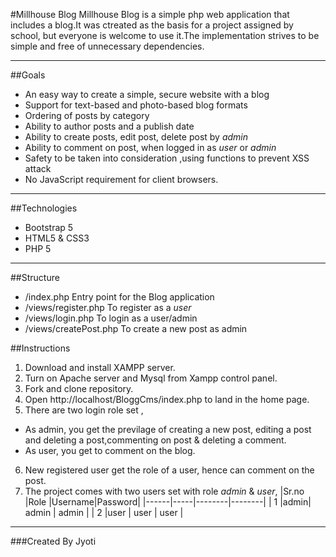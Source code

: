#Millhouse Blog
Millhouse Blog is a simple php web application that includes a blog.It was ctreated as the basis for a project assigned by school, but everyone is welcome to use it.The implementation strives to be simple and free of unnecessary dependencies.

***

##Goals
* An easy way to create a simple, secure website with a blog
* Support for text-based and photo-based blog formats
* Ordering of posts by category
* Ability to author posts and a publish date
* Ability to create posts, edit post, delete post by _admin_
* Ability to comment on post, when logged in as _user_ or _admin_
* Safety to be taken into consideration ,using functions to prevent XSS attack
* No JavaScript requirement for client browsers.

***
##Technologies
* Bootstrap 5
* HTML5 & CSS3
* PHP 5


***

##Structure
* /index.php             Entry point for the Blog application
* /views/register.php    To register as a _user_
* /views/login.php       To login as a user/admin
* /views/createPost.php  To create a new post as admin

##Instructions
1. Download and install XAMPP server.
2. Turn on Apache server and Mysql from Xampp control panel.
3. Fork and clone repository.
4. Open http://localhost/BloggCms/index.php to land in the home page.
5. There are two login role set ,
* As admin, you get the previlage of creating a new post, editing a post and  deleting a post,commenting on post & deleting a comment.
* As user, you get to comment on the blog.
6. New registered user get the role of a user, hence can comment on the post.
7. The project comes with two users set with role _admin_ & _user_,
|Sr.no |Role |Username|Password|
|------|-----|--------|--------|
| 1    |admin|  admin | admin  |
| 2    |user |  user  | user   |

***

###Created By Jyoti

